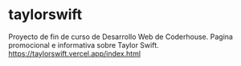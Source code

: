 # taylorswift
Proyecto de fin de curso de Desarrollo Web de Coderhouse.
Pagina promocional e informativa sobre Taylor Swift.
https://taylorswift.vercel.app/index.html
